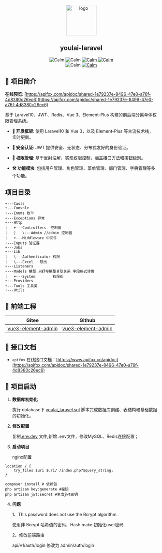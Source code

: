 <div align="center">
   <img alt="logo" width="100" height="100" src="http://cdnwm.yuluojishu.com/uploads/20241214/a3f9203493822a56878bddf7b4a7e770.jpeg">
   <h2>youlai-laravel</h2>
   <img alt="Calm" src="https://img.shields.io/badge/PHP -8.0-brightgreen.svg"/>
   <img alt="Calm" src="https://img.shields.io/badge/Laravel-10.48.25-green.svg"/>
   <a href="https://gitee.com/Calm-Chan/youlai-laravel.git" target="_blank">
     <img alt="Calm" src="https://gitee.com/Calm-Chan/youlai-laravel/badge/star.svg"/>
   </a>     
   <a href="https://github.com/calmzo" target="_blank">
     <img alt="Calm" src="https://img.shields.io/github/stars/calmzo/youlai-laravel.svg?style=social&label=Stars"/>
   </a>
   <br/>
   <img alt="Calm" src="https://img.shields.io/badge/license-Apache%20License%202.0-blue.svg"/>
   <a href="https://gitee.com/youlaiorg" target="_blank">
     <img alt="Calm" src="https://img.shields.io/badge/Author-Calm-orange.svg"/>
   </a>
</div>

## 📢 项目简介

**在线预览**: [https://apifox.com/apidoc/shared-1e79237e-8496-47e0-a76f-4d8380c26ec6](https://apifox.com/apidoc/shared-1e79237e-8496-47e0-a76f-4d8380c26ec6)

基于 Laravel10、JWT、Redis、Vue 3、Element-Plus 构建的前后端分离单体权限管理系统。

- **🚀 开发框架**: 使用 Laravel10 和 Vue 3，以及 Element-Plus 等主流技术栈，实时更新。

- **🔐 安全认证**: JWT 提供安全、无状态、分布式友好的身份验证。

- **🔑 权限管理**: 基于反射注解，实现权限控制，涵盖接口方法和按钮级别。

- **🛠️ 功能模块**: 包括用户管理、角色管理、菜单管理、部门管理、字典管理等多个功能。

## 项目目录

``` 
+---Casts
+---Console
+---Enums 枚举
+---Exceptions 异常
+---Http
|   +---Controllers  控制器
|   |   \---Admin //admin 控制器
|   +---Middleware 中间件
+---Inputs 验证器
+---Jobs
+---Lib
|   \---Authenticator 权限
|   \---Excel   导出
+---Listeners
+---Models 模型 只抒写模型关联关系 字段格式转换
|   +---System        权限组
+---Providers
+---Tools 工具类
+---Utils
``` 


## 🌺 前端工程
| Gitee | Github |
|-------|------|
| [vue3-element-admin](https://gitee.com/youlaiorg/vue3-element-admin)  | [vue3-element-admin](https://github.com/youlaitech/vue3-element-admin)  |


## 🌈 接口文档

- `apifox`  在线接口文档：[https://www.apifox.cn/apidoc](https://apifox.com/apidoc/shared-1e79237e-8496-47e0-a76f-4d8380c26ec6)



## 🚀 项目启动

1. **数据库初始化**
   
   执行 database下 [youlai_laravel.sql](database/mysql8/youlai_laravel.sql) 脚本完成数据库创建、表结构和基础数据的初始化。

2. **修改配置**

   复制[.env.dev](.env.dev) 文件,新增 .env文件，修改MySQL、Redis连接配置；

3. **启动项目**

    nginx配置
``` 
location / {
    try_files $uri $uri/ /index.php?$query_string;
}
``` 

```shell
composer install # 依赖包
php artisan key:generate #秘钥
php artisan jwt:secret #生成jwt密钥
```

4. **问题**
   
   1、This password does not use the Bcrypt algorithm.
   
   使用非 Bcrypt 哈希值的密码，Hash:make 初始化user密码
   
    2、修改前端路由
   
    api/v1/auth/login 修改为 admin/auth/login
